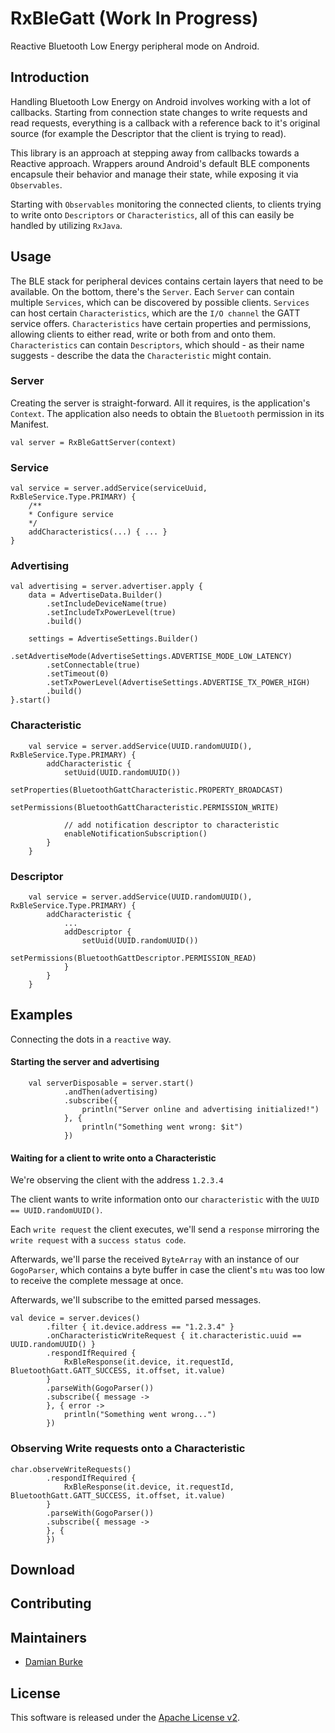 # RxBleGatt (Work In Progress)

Reactive Bluetooth Low Energy peripheral mode on Android.

## Introduction

Handling Bluetooth Low Energy on Android involves working with a lot of
callbacks. Starting from connection state changes to write requests and
read requests, everything is a callback with a reference back to it's
original source (for example the Descriptor that the client is trying
to read).

This library is an approach at stepping away from callbacks towards a
Reactive approach. Wrappers around Android's default BLE components
encapsule their behavior and manage their state, while exposing it via
`Observables`.

Starting with `Observables` monitoring the connected clients, to clients
trying to write onto `Descriptors` or `Characteristics`, all of this can
easily be handled by utilizing `RxJava`.

## Usage

The BLE stack for peripheral devices contains certain layers that need
to be available. On the bottom, there's the `Server`. Each `Server` can
contain multiple `Services`, which can be discovered by possible
clients. `Services` can host certain `Characteristics`, which are the
`I/O channel` the GATT service offers. `Characteristics` have certain
properties and permissions, allowing clients to either read, write or
both from and onto them. `Characteristics` can contain `Descriptors`,
which should - as their name suggests - describe the data the
`Characteristic` might contain.

### Server

Creating the server is straight-forward. All it requires, is the
application's `Context`. The application also needs to obtain the
`Bluetooth` permission in its Manifest.

```
val server = RxBleGattServer(context)
```

### Service

```
val service = server.addService(serviceUuid, RxBleService.Type.PRIMARY) {
    /**
    * Configure service
    */
    addCharacteristics(...) { ... }
}
```

### Advertising

```
val advertising = server.advertiser.apply {
    data = AdvertiseData.Builder()
        .setIncludeDeviceName(true)
        .setIncludeTxPowerLevel(true)
        .build()

    settings = AdvertiseSettings.Builder()
        .setAdvertiseMode(AdvertiseSettings.ADVERTISE_MODE_LOW_LATENCY)
        .setConnectable(true)
        .setTimeout(0)
        .setTxPowerLevel(AdvertiseSettings.ADVERTISE_TX_POWER_HIGH)
        .build()
}.start()
```

### Characteristic

```
    val service = server.addService(UUID.randomUUID(), RxBleService.Type.PRIMARY) {
        addCharacteristic {
            setUuid(UUID.randomUUID())
            setProperties(BluetoothGattCharacteristic.PROPERTY_BROADCAST)
            setPermissions(BluetoothGattCharacteristic.PERMISSION_WRITE)

            // add notification descriptor to characteristic
            enableNotificationSubscription()
        }
    }
```

### Descriptor

```
    val service = server.addService(UUID.randomUUID(), RxBleService.Type.PRIMARY) {
        addCharacteristic {
            ...
            addDescriptor {
                setUuid(UUID.randomUUID())
                setPermissions(BluetoothGattDescriptor.PERMISSION_READ)
            } 
        }
    }
```

## Examples

Connecting the dots in a `reactive` way.

#### Starting the server and advertising

```
    val serverDisposable = server.start()
            .andThen(advertising)
            .subscribe({
                println("Server online and advertising initialized!")
            }, {
                println("Something went wrong: $it")
            })
```

#### Waiting for a client to write onto a Characteristic

We're observing the client with the address `1.2.3.4`

The client wants to write information onto our `characteristic` with the
`UUID == UUID.randomUUID()`.

Each `write request` the client executes, we'll send a `response`
mirroring the `write request` with a `success status code`.

Afterwards, we'll parse the received `ByteArray` with an instance of
our `GogoParser`, which contains a byte buffer in case the client's
`mtu` was too low to receive the complete message at once.

Afterwards, we'll subscribe to the emitted parsed messages.

```
val device = server.devices()
        .filter { it.device.address == "1.2.3.4" }
        .onCharacteristicWriteRequest { it.characteristic.uuid == UUID.randomUUID() }
        .respondIfRequired {
            RxBleResponse(it.device, it.requestId, BluetoothGatt.GATT_SUCCESS, it.offset, it.value)
        }
        .parseWith(GogoParser())
        .subscribe({ message ->
        }, { error ->
            println("Something went wrong...")
        })
```

### Observing Write requests onto a Characteristic

```
char.observeWriteRequests()
        .respondIfRequired {
            RxBleResponse(it.device, it.requestId, BluetoothGatt.GATT_SUCCESS, it.offset, it.value)
        }
        .parseWith(GogoParser())
        .subscribe({ message ->
        }, {
        })
```

## Download



## Contributing



## Maintainers

- [Damian Burke](https://github.com/damian-burke)

## License

This software is released under the
[Apache License v2](https://www.apache.org/licenses/LICENSE-2.0).
